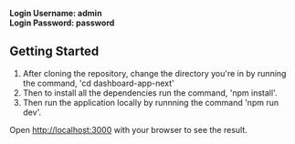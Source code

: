 
<b>Login Username: admin </b><br />
<b>Login Password: password</b>

## Getting Started

1. After cloning the repository, change the directory you're in by running the command, 'cd dashboard-app-next'
2. Then to install all the dependencies run the command, 'npm install'.
3. Then run the application locally by runnning the command 'npm run dev'.

Open [http://localhost:3000](http://localhost:3000) with your browser to see the result.
